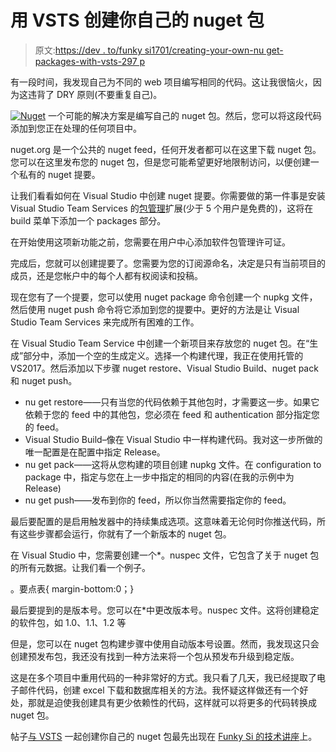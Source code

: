 # 用 VSTS 创建你自己的 nuget 包

> 原文:[https://dev . to/funky si1701/creating-your-own-nu get-packages-with-vsts-297 p](https://dev.to/funkysi1701/creating-your-own-nuget-packages-with-vsts-297p)

有一段时间，我发现自己为不同的 web 项目编写相同的代码。这让我很恼火，因为这违背了 DRY 原则(不要重复自己)。

[![Nuget](../Images/9717940de0301e7b61d60f127d4aa3fd.png)](https://res.cloudinary.com/practicaldev/image/fetch/s--oRQ4PSay--/c_limit%2Cf_auto%2Cfl_progressive%2Cq_auto%2Cw_880/https://i1.wp.com/www.funkysi1701.com/wp-content/uploads/2017/07/nuget.png%3Fresize%3D300%252C91%26ssl%3D1) 一个可能的解决方案是编写自己的 nuget 包。然后，您可以将这段代码添加到您正在处理的任何项目中。

nuget.org 是一个公共的 nuget feed，任何开发者都可以在这里下载 nuget 包。您可以在这里发布您的 nuget 包，但是您可能希望更好地限制访问，以便创建一个私有的 nuget 提要。

让我们看看如何在 Visual Studio 中创建 nuget 提要。你需要做的第一件事是安装 Visual Studio Team Services 的[包管理](https://marketplace.visualstudio.com/items?itemName=ms.feed)扩展(少于 5 个用户是免费的)，这将在 build 菜单下添加一个 packages 部分。

在开始使用这项新功能之前，您需要在用户中心添加软件包管理许可证。

完成后，您就可以创建提要了。您需要为您的订阅源命名，决定是只有当前项目的成员，还是您帐户中的每个人都有权阅读和投稿。

现在您有了一个提要，您可以使用 nuget package 命令创建一个 nupkg 文件，然后使用 nuget push 命令将它添加到您的提要中。更好的方法是让 Visual Studio Team Services 来完成所有困难的工作。

在 Visual Studio Team Service 中创建一个新项目来存放您的 nuget 包。在“生成”部分中，添加一个空的生成定义。选择一个构建代理，我正在使用托管的 VS2017。然后添加以下步骤 nuget restore、Visual Studio Build、nuget pack 和 nuget push。

*   nu get restore——只有当您的代码依赖于其他包时，才需要这一步。如果它依赖于您的 feed 中的其他包，您必须在 feed 和 authentication 部分指定您的 feed。
*   Visual Studio Build–像在 Visual Studio 中一样构建代码。我对这一步所做的唯一配置是在配置中指定 Release。
*   nu get pack——这将从您构建的项目创建 nupkg 文件。在 configuration to package 中，指定与您在上一步中指定的相同的内容(在我的示例中为 Release)
*   nu get push——发布到你的 feed，所以你当然需要指定你的 feed。

最后要配置的是启用触发器中的持续集成选项。这意味着无论何时你推送代码，所有这些步骤都会运行，你就有了一个新版本的 nuget 包。

在 Visual Studio 中，您需要创建一个*。nuspec 文件，它包含了关于 nuget 包的所有元数据。让我们看一个例子。

。要点表{ margin-bottom:0；}

最后要提到的是版本号。您可以在*中更改版本号。nuspec 文件。这将创建稳定的软件包，如 1.0、1.1、1.2 等

但是，您可以在 nuget 包构建步骤中使用自动版本号设置。然而，我发现这只会创建预发布包，我还没有找到一种方法来将一个包从预发布升级到稳定版。

这是在多个项目中重用代码的一种非常好的方式。我只看了几天，我已经提取了电子邮件代码，创建 excel 下载和数据库相关的方法。我怀疑这样做还有一个好处，那就是迫使我创建具有更少依赖性的代码，这样就可以将更多的代码转换成 nuget 包。

帖子[与 VSTS](https://www.funkysi1701.com/2017/07/31/creating-nuget-packages/) 一起创建你自己的 nuget 包最先出现在 [Funky Si 的技术讲座](https://www.funkysi1701.com)上。